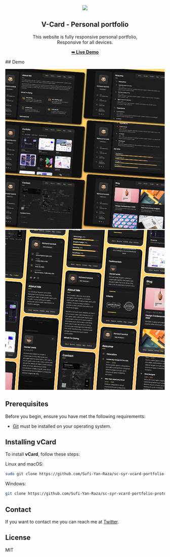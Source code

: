 <div align="center">
  
 
  <img src="/assets/images/logo.ico" />

  <h2 align="center">V-Card - Personal portfolio</h2>

  This website is fully responsive personal portfolio, <br />Responsive for all devices.

  <a href="https://syr-vcard-portfolio-prototype-demo.vercel.app/"><strong>➥ Live Demo</strong></a>

</div>
## Demo

![vCard Desktop Demo](./website-demo-image/desktop.png "Desktop Demo")
<br/>
![vCard Mobile Demo](./website-demo-image/mobile.png "Mobile Demo")

## Prerequisites

Before you begin, ensure you have met the following requirements:

* [Git](https://git-scm.com/downloads "Download Git") must be installed on your operating system.

## Installing vCard

To install **vCard**, follow these steps:

Linux and macOS:

```bash
sudo git clone https://github.com/Sufi-Yan-Raza/sc-syr-vcard-portfolio-prototype-demo.git
```

Windows:

```bash
git clone https://github.com/Sufi-Yan-Raza/sc-syr-vcard-portfolio-prototype-demo.git
```

## Contact

If you want to contact me you can reach me at [Twitter](https://www.twitter.com/codewithsadee).

## License

MIT
